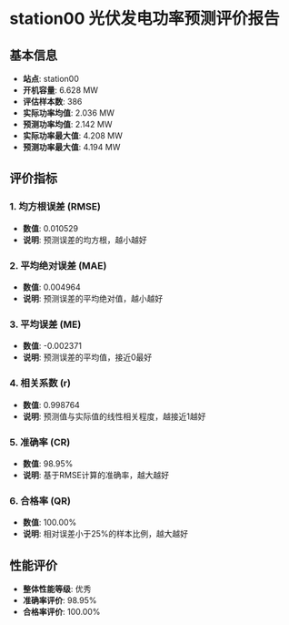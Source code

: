 
# station00 光伏发电功率预测评价报告

## 基本信息
- **站点**: station00
- **开机容量**: 6.628 MW
- **评估样本数**: 386
- **实际功率均值**: 2.036 MW
- **预测功率均值**: 2.142 MW
- **实际功率最大值**: 4.208 MW
- **预测功率最大值**: 4.194 MW

## 评价指标

### 1. 均方根误差 (RMSE)
- **数值**: 0.010529
- **说明**: 预测误差的均方根，越小越好

### 2. 平均绝对误差 (MAE)
- **数值**: 0.004964
- **说明**: 预测误差的平均绝对值，越小越好

### 3. 平均误差 (ME)
- **数值**: -0.002371
- **说明**: 预测误差的平均值，接近0最好

### 4. 相关系数 (r)
- **数值**: 0.998764
- **说明**: 预测值与实际值的线性相关程度，越接近1越好

### 5. 准确率 (CR)
- **数值**: 98.95%
- **说明**: 基于RMSE计算的准确率，越大越好

### 6. 合格率 (QR)
- **数值**: 100.00%
- **说明**: 相对误差小于25%的样本比例，越大越好

## 性能评价

- **整体性能等级**: 优秀
- **准确率评价**: 98.95%
- **合格率评价**: 100.00%
